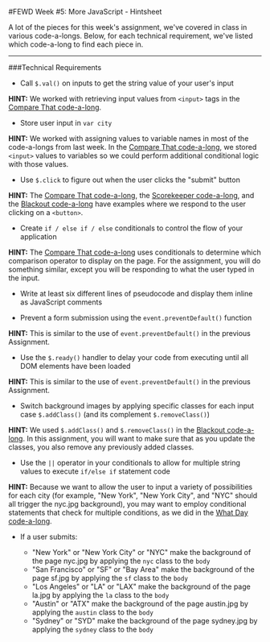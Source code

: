 #FEWD Week #5: More JavaScript - Hintsheet

A lot of the pieces for this week's assignment, we've covered in class in various code-a-longs.  Below, for each technical requirement, we've listed which code-a-long to find each piece in.

---

###Technical Requirements 

- Call ```$.val()``` on inputs to get the string value of your user's input

**HINT:** We worked with retrieving input values from `<input>` tags in the <a href="../09_variables_conditionals/solution/compare_that">Compare That code-a-long</a>.

- Store user input in ```var city```

**HINT:** We worked with assigning values to variable names in most of the code-a-longs from last week. In the <a href="../09_variables_conditionals/solution/compare_that">Compare That code-a-long</a>, we stored `<input>` values to variables so we could perform additional conditional logic with those values.

- Use ```$.click``` to figure out when the user clicks the "submit" button

**HINT:** The <a href="../09_variables_conditionals/solution/compare_that">Compare That code-a-long</a>, the <a href="../09_variables_conditionals/solution/score_keeper">Scorekeeper code-a-long</a>, and the <a href="../10_functions/solution/blackout">Blackout code-a-long</a> have examples where we respond to the user clicking on a `<button>`.

- Create ```if / else if / else``` conditionals to control the flow of your application

**HINT:** The <a href="../09_variables_conditionals/solution/compare_that">Compare That code-a-long</a> uses conditionals to determine which comparison operator to display on the page.  For the assignment, you will do something similar, except you will be responding to what the user typed in the input.


- Write at least six different lines of pseudocode and display them inline as JavaScript comments


- Prevent a form submission using the ```event.preventDefault()``` function

**HINT:** This is similar to the use of `event.preventDefault()` in the previous Assignment.

- Use the ```$.ready()``` handler to delay your code from executing until all DOM elements have been loaded

**HINT:** This is similar to the use of `event.preventDefault()` in the previous Assignment.

- Switch background images by applying specific classes for each input case ```$.addClass()``` (and its complement ``` $.removeClass() ```)

**HINT:** We used `$.addClass()` and `$.removeClass()` in the <a href="../10_functions/solution/blackout">Blackout code-a-long</a>.  In this assignment, you will want to make sure that as you update the classes, you also remove any previously added classes.

- Use the ```||``` operator in your conditionals to allow for multiple string values to execute ```if/else if``` statement code

**HINT:** Because we want to allow the user to input a variety of possibilities for each city (for example, "New York", "New York City", and "NYC" should all trigger the nyc.jpg background), you may want to employ conditional statements that check for multiple conditions, as we did in the <a href="../10_functions/solution/what_day">What Day code-a-long</a>.

- If a user submits:

  - "New York" or "New York City" or "NYC" make the background of the page nyc.jpg by applying the `nyc` class to the `body`
  - "San Francisco" or "SF" or "Bay Area" make the background of the page sf.jpg by applying the `sf` class to the `body`
  - "Los Angeles" or "LA" or "LAX" make the background of the page la.jpg by applying the `la` class to the `body`
  - "Austin" or "ATX" make the background of the page austin.jpg by applying the `austin` class to the `body`
  - "Sydney" or "SYD" make the background of the page sydney.jpg by applying the `sydney` class to the `body`



